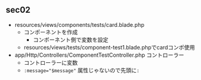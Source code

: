 ## sec02
- resources/views/components/tests/card.blade.php
  - コンポーネントを作成
    - コンポーネント側で変数を設定
  - resources/views/tests/component-test1.blade.phpでcardコンポ使用
- app/Http/Controllers/ComponentTestController.php コントローラー
  - コントローラーに変数
  - `:message="$message"` 属性じゃないので先頭に`:`